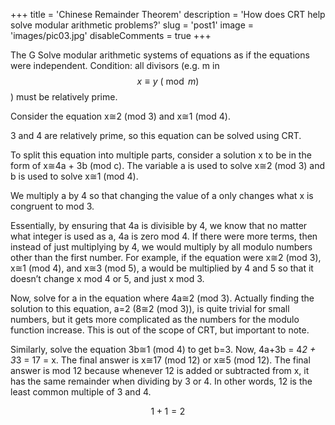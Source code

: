+++
title = 'Chinese Remainder Theorem'
description = 'How does CRT help solve modular arithmetic problems?'
slug = 'post1'
image = 'images/pic03.jpg'
disableComments = true
+++

The G
Solve modular arithmetic systems of equations as if the equations were independent.
Condition: all divisors (e.g. m in $$x \equiv y\ (\bmod m)$$ ) must be relatively prime.

Consider the equation x≅2 (mod 3) and x≅1 (mod 4).

3 and 4 are relatively prime, so this equation can be solved using CRT.

To split this equation into multiple parts, consider a solution x to be in the form of x≅4a + 3b (mod c). The variable a is used to solve x≅2 (mod 3) and b is used to solve x≅1 (mod 4).

We multiply a by 4 so that changing the value of a only changes what x is congruent to mod 3. 

Essentially, by ensuring that 4a is divisible by 4, we know that no matter what integer is used as a, 4a is zero mod 4. If there were more terms, then instead of just multiplying by 4, we would multiply by all modulo numbers other than the first number. For example, if the equation were x≅2 (mod 3), x≅1 (mod 4), and x≅3 (mod 5), a would be multiplied by 4 and 5 so that it doesn’t change x mod 4 or 5, and just x mod 3.

Now, solve for a in the equation where 4a≅2 (mod 3). Actually finding the solution to this equation, a=2 (8≅2 (mod 3)), is quite trivial for small numbers, but it gets more complicated as the numbers for the modulo function increase. This is out of the scope of CRT, but important to note.

Similarly, solve the equation 3b≅1 (mod 4) to get b=3. Now, 4a+3b = 4*2 + 3*3 = 17 = x. The final answer is x≅17 (mod 12) or x≅5 (mod 12). The final answer is mod 12 because whenever 12 is added or subtracted from x, it has the same remainder when dividing by 3 or 4. In other words, 12 is the least common multiple of 3 and 4.


$$ 1 + 1 = 2 $$
